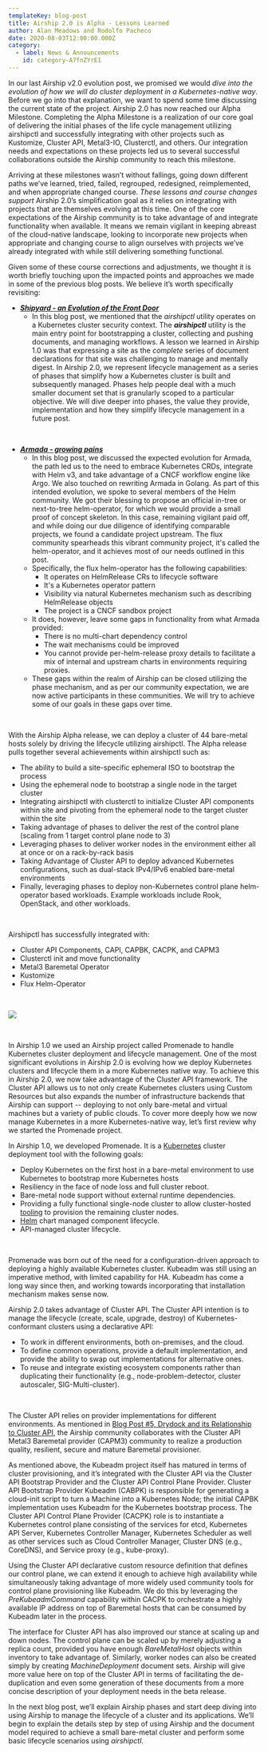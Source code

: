 ```yaml
---
templateKey: blog-post
title: Airship 2.0 is Alpha - Lessons Learned
author: Alan Meadows and Rodolfo Pacheco
date: 2020-08-03T12:00:00.000Z
category: 
  - label: News & Announcements
    id: category-A7fnZYrE1
---
```


In our last Airship v2.0 evolution post, we promised we would _dive into the evolution of how we will do cluster
deployment in a Kubernetes-native way_. Before we go into that explanation, we want to spend some time discussing the
current state of the project. Airship 2.0 has now reached our Alpha Milestone. Completing the Alpha Milestone is a
realization of our core goal of delivering the initial phases of the life cycle management utilizing airshipctl and
successfully integrating with other projects such as Kustomize, Cluster API, Metal3-IO, Clusterctl, and others. Our
integration needs and expectations on these projects led us to several successful collaborations outside the Airship
community to reach this milestone.

Arriving at these milestones wasn’t without fallings, going down different paths we’ve learned, tried, failed,
regrouped, redesigned, reimplemented, and when appropriate changed course. _These lessons and course changes support_
Airship 2.0’s simplification goal as it relies on integrating with projects that are themselves evolving at this time.
One of the core expectations of the Airship community is to take advantage of and integrate functionality when
available. It means we remain vigilant in keeping abreast of the cloud-native landscape, looking to incorporate new
projects when appropriate and changing course to align ourselves with projects we’ve already integrated with while still
delivering something functional.

Given some of these course corrections and adjustments, we thought it is worth briefly touching upon the impacted points
and approaches we made in some of the previous blog posts. We believe it’s worth specifically revisiting:
* [_**Shipyard - an Evolution of the Front Door**_](https://www.airshipit.org/blog/airship-blog-series-4-shipyard-an-evolution-of-the-front-door/)
    * In this blog post, we mentioned that the _airshipctl_ utility operates on a Kubernetes cluster security context.
      The _**airshipctl**_ utility is the main entry point for bootstrapping a cluster, collecting and pushing
      documents, and managing workflows. A lesson we learned in Airship 1.0 was that expressing a site as the _complete_
      series of document declarations for that site was challenging to manage and mentally digest. In Airship 2.0, we
      represent lifecycle management as a series of phases that simplify how a Kubernetes cluster is built and
      subsequently managed. Phases help people deal with a much smaller document set that is granularly scoped to a
      particular objective. We will dive deeper into phases, the value they provide, implementation and how they
      simplify lifecycle management in a future post.

<br>

* [_**Armada - growing pains**_](https://www.airshipit.org/blog/airship-blog-series-6-armada-growing-pains/)
    * In this blog post, we discussed the expected evolution for Armada, the path led us to the need to embrace
      Kubernetes CRDs, integrate with Helm v3, and take advantage of a CNCF workflow engine like Argo. We also touched
      on rewriting Armada in Golang. As part of this intended evolution, we spoke to several members of the Helm
      community. We got their blessing to propose an official in-tree or next-to-tree helm-operator, for which we would
      provide a small proof of concept skeleton. In this case, remaining vigilant paid off, and while doing our due
      diligence of identifying comparable projects, we found a candidate project upstream. The flux community spearheads
      this vibrant community project, it's called the helm-operator, and it achieves most of our needs outlined in this
      post.
    * Specifically, the flux helm-operator has the following capabilities:
        * It operates on HelmRelease CRs to lifecycle software
        * It's a Kubernetes operator pattern
        * Visibility via natural Kubernetes mechanism such as describing HelmRelease objects
        * The project is a CNCF sandbox project
    * It does, however, leave some gaps in functionality from what Armada provided:
        * There is no multi-chart dependency control
        * The wait mechanisms could be improved
        * You cannot provide per-helm-release proxy details to facilitate a mix of internal and upstream charts in
          environments requiring proxies.
    * These gaps within the realm of Airship can be closed utilizing the phase mechanism, and as per our community
      expectation, we are now active participants in these communities. We will try to achieve some of our goals in
      these gaps over time.

<br>

With the Airship Alpha release, we can deploy a cluster of 44 bare-metal hosts solely by driving the lifecycle utilizing
airshipctl. The Alpha release pulls together several achievements within airshipctl such as:
* The ability to build a site-specific ephemeral ISO to bootstrap the process
* Using the ephemeral node to bootstrap a single node in the target cluster
* Integrating airshipctl with clusterctl to initialize Cluster API components within site and pivoting from the
  ephemeral node to the target cluster within the site 
* Taking advantage of phases to deliver the rest of the control plane (scaling from 1 target control plane node to 3)
* Leveraging phases to deliver worker nodes in the environment either all at once or on a rack-by-rack basis
* Taking Advantage of Cluster API to deploy advanced Kubernetes configurations, such as dual-stack IPv4/IPv6 enabled
  bare-metal environments
* Finally, leveraging phases to deploy non-Kubernetes control plane helm-operator based workloads. Example workloads
  include Rook, OpenStack, and other workloads.

<br>

Airshipctl has successfully integrated with:
* Cluster API Components, CAPI, CAPBK, CACPK, and CAPM3
* Clusterctl init and move functionality
* Metal3 Baremetal Operator
* Kustomize
* Flux Helm-Operator

<br>

![](/img/airship2-integration.png)

<br>

In Airship 1.0 we used an Airship project called Promenade to handle Kubernetes cluster deployment and lifecycle
management. One of the most significant evolutions in Airship 2.0 is evolving how we deploy Kubernetes clusters and
lifecycle them in a more Kubernetes native way. To achieve this in Airship 2.0, we now take advantage of the Cluster API
framework. The Cluster API allows us to not only create Kubernetes clusters using Custom Resources but also expands the
number of infrastructure backends that Airship can support -- deploying to not only bare-metal and virtual machines but
a variety of public clouds. To cover more deeply how we now manage Kubernetes in a more Kubernetes-native way, let’s
first review why we started the Promenade project.

In Airship 1.0, we developed Promenade. It is a [Kubernetes](https://github.com/kubernetes/kubernetes) cluster
deployment tool with the following goals:
* Deploy Kubernetes on the first host in a bare-metal environment to use Kubernetes to bootstrap more Kubernetes hosts
* Resiliency in the face of node loss and full cluster reboot.
* Bare-metal node support without external runtime dependencies.
* Providing a fully functional single-node cluster to allow cluster-hosted [tooling](
  https://opendev.org/airship/treasuremap) to provision the remaining cluster nodes.
* [Helm](https://github.com/kubernetes/helm) chart managed component lifecycle.
* API-managed cluster lifecycle.

<br>

Promenade was born out of the need for a configuration-driven approach to deploying a highly available Kubernetes
cluster. Kubeadm was still using an imperative method, with limited capability for HA. Kubeadm has come a long way since
then, and working towards incorporating that installation mechanism makes sense now.

Airship 2.0 takes advantage of Cluster API. The Cluster API intention is to manage the lifecycle (create, scale,
upgrade, destroy) of Kubernetes-conformant clusters using a declarative API:
* To work in different environments, both on-premises, and the cloud.
* To define common operations, provide a default implementation, and provide the ability to swap out implementations for
  alternative ones.
* To reuse and integrate existing ecosystem components rather than duplicating their functionality (e.g.,
  node-problem-detector, cluster autoscaler, SIG-Multi-cluster).

<br>

The Cluster API relies on provider implementations for different environments. As mentioned in [Blog Post #5, Drydock
and its Relationship to Cluster API](
https://www.airshipit.org/blog/airship-blog-series-5-drydock-and-its-relationship-to-cluster-api/), the Airship
community collaborates with the Cluster API Metal3 Baremetal provider (CAPM3) community to realize a production quality,
resilient, secure and mature Baremetal provisioner.

As mentioned above, the Kubeadm project itself has matured in terms of cluster provisioning, and it’s integrated with
the Cluster API via the Cluster API Bootstrap Provider and the Cluster API Control Plane Provider. Cluster API Bootstrap
Provider Kubeadm (CABPK) is responsible for generating a cloud-init script to turn a Machine into a Kubernetes Node; the
initial CAPBK implementation uses Kubeadm for the Kubernetes bootstrap process. The Cluster API Control Plane Provider
(CACPK) role is to instantiate a Kubernetes control plane consisting of the services for etcd, Kubernetes API Server,
Kubernetes Controller Manager, Kubernetes Scheduler as well as other services such as Cloud Controller Manager, Cluster
DNS (e.g., CoreDNS), and Service proxy (e.g., kube-proxy).

Using the Cluster API declarative custom resource definition that defines our control plane, we can extend it enough to
achieve high availability while simultaneously taking advantage of more widely used community tools for control plane
provisioning like Kubeadm. We do this by leveraging the _PreKubeadmCommand_ capability within CACPK to orchestrate a
highly available IP address on top of Baremetal hosts that can be consumed by Kubeadm later in the process.

The interface for Cluster API has also improved our stance at scaling up and down nodes. The control plane can be scaled
up by merely adjusting a replica count, provided you have enough _BareMetalHost_ objects within inventory to take
advantage of. Similarly, worker nodes can also be created simply by creating _MachineDeployment_ document sets. Airship
will give more value here on top of the Cluster API in terms of facilitating the de-duplication and even some generation
of these documents from a more concise description of your deployment needs in the beta release.

In the next blog post, we’ll explain Airship phases and start deep diving into using Airship to manage the lifecycle of
a cluster and its applications. We’ll begin to explain the details step by step of using Airship and the document model
required to achieve a small bare-metal cluster and perform some basic lifecycle scenarios using _airshipctl_.